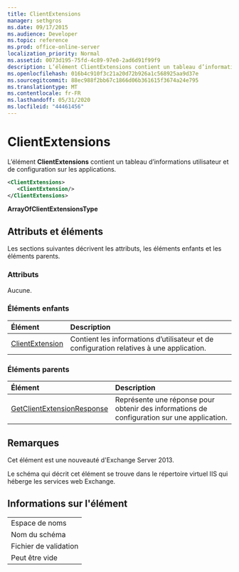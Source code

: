 ```yaml
---
title: ClientExtensions
manager: sethgros
ms.date: 09/17/2015
ms.audience: Developer
ms.topic: reference
ms.prod: office-online-server
localization_priority: Normal
ms.assetid: 0073d195-75fd-4c89-97e0-2ad6d91f99f9
description: L’élément ClientExtensions contient un tableau d’informations utilisateur et de configuration sur les applications.
ms.openlocfilehash: 016b4c910f3c21a20d72b926a1c568925aa9d37e
ms.sourcegitcommit: 88ec988f2bb67c1866d06b361615f3674a24e795
ms.translationtype: MT
ms.contentlocale: fr-FR
ms.lasthandoff: 05/31/2020
ms.locfileid: "44461456"
---
```

# <a name="clientextensions"></a>ClientExtensions

L’élément **ClientExtensions** contient un tableau d’informations utilisateur et de configuration sur les applications. 
  
```XML
<ClientExtensions>
   <ClientExtension/>
</ClientExtensions>
```

 **ArrayOfClientExtensionsType**
## <a name="attributes-and-elements"></a>Attributs et éléments

Les sections suivantes décrivent les attributs, les éléments enfants et les éléments parents.
  
### <a name="attributes"></a>Attributs

Aucune.
  
### <a name="child-elements"></a>Éléments enfants

|**Élément**|**Description**|
|:-----|:-----|
|[ClientExtension](clientextension.md) <br/> |Contient les informations d’utilisateur et de configuration relatives à une application.  <br/> |
   
### <a name="parent-elements"></a>Éléments parents

|**Élément**|**Description**|
|:-----|:-----|
|[GetClientExtensionResponse](getclientextensionresponse.md) <br/> |Représente une réponse pour obtenir des informations de configuration sur une application.  <br/> |
   
## <a name="remarks"></a>Remarques

Cet élément est une nouveauté d'Exchange Server 2013.
  
Le schéma qui décrit cet élément se trouve dans le répertoire virtuel IIS qui héberge les services web Exchange.
  
## <a name="element-information"></a>Informations sur l'élément

||
|:-----|
|Espace de noms  <br/> |
|Nom du schéma  <br/> |
|Fichier de validation  <br/> |
|Peut être vide  <br/> |
   

